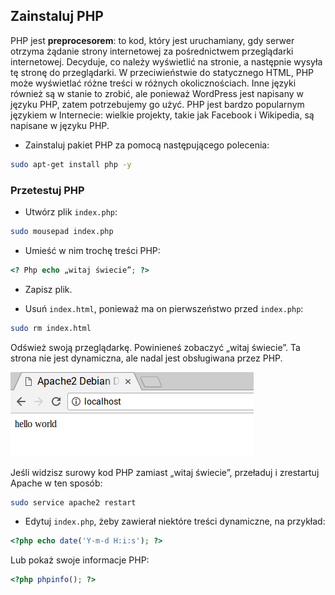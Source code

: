 ## Zainstaluj PHP

PHP jest **preprocesorem**: to kod, który jest uruchamiany, gdy serwer otrzyma żądanie strony internetowej za pośrednictwem przeglądarki internetowej. Decyduje, co należy wyświetlić na stronie, a następnie wysyła tę stronę do przeglądarki. W przeciwieństwie do statycznego HTML, PHP może wyświetlać różne treści w różnych okolicznościach. Inne języki również są w stanie to zrobić, ale ponieważ WordPress jest napisany w języku PHP, zatem potrzebujemy go użyć. PHP jest bardzo popularnym językiem w Internecie: wielkie projekty, takie jak Facebook i Wikipedia, są napisane w języku PHP.

+ Zainstaluj pakiet PHP za pomocą następującego polecenia:

```bash
sudo apt-get install php -y
```

### Przetestuj PHP

+ Utwórz plik `index.php`:

```bash
sudo mousepad index.php
```

+ Umieść w nim trochę treści PHP:

```php
<? Php echo „witaj świecie”; ?>
```

+ Zapisz plik.

+ Usuń `index.html`, ponieważ ma on pierwszeństwo przed `index.php`:

```bash
sudo rm index.html
```

Odśwież swoją przeglądarkę. Powinieneś zobaczyć „witaj świecie”. Ta strona nie jest dynamiczna, ale nadal jest obsługiwana przez PHP.

![witaj świecie](images/apache-hello-world.png)

Jeśli widzisz surowy kod PHP zamiast „witaj świecie”, przeładuj i zrestartuj Apache w ten sposób:

```bash
sudo service apache2 restart
```

+ Edytuj `index.php`, żeby zawierał niektóre treści dynamiczne, na przykład:

```php
<?php echo date('Y-m-d H:i:s'); ?>
```

Lub pokaż swoje informacje PHP:

```php
<?php phpinfo(); ?>
```
